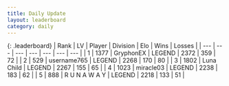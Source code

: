 ```yaml
---
title: Daily Update
layout: leaderboard
category: daily
---
```


{: .leaderboard}
| Rank | LV | Player | Division | Elo | Wins | Losses |
| --- | --- | --- | --- | --- | --- | --- |
| <span data-change="0">1</span> | 1377 | <span title="ID: 315148">GryphonEX</span> | LEGEND | <span data-change="-40">2372</span> | <span data-change="27">359</span> | <span data-change="7">72</span> |
| <span data-change="0">2</span> | 529 | <span title="ID: 188640">username765</span> | LEGEND | <span data-change="0">2268</span> | <span data-change="0">170</span> | <span data-change="0">80</span> |
| <span data-change="0">3</span> | 1802 | <span title="ID: 164871">Luna Child</span> | LEGEND | <span data-change="18">2267</span> | <span data-change="6">155</span> | <span data-change="1">65</span> |
| <span data-change="1">4</span> | 1023 | <span title="ID: 416373">miracle03</span> | LEGEND | <span data-change="1">2238</span> | <span data-change="5">183</span> | <span data-change="2">62</span> |
| <span data-change="1">5</span> | 888 | <span title="ID: 66144">R U N A W A Y</span> | LEGEND | <span data-change="30">2218</span> | <span data-change="6">133</span> | <span data-change="1">51</span> |